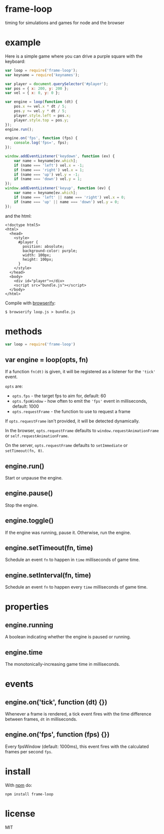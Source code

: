 # frame-loop

timing for simulations and games for node and the browser

# example

Here is a simple game where you can drive a purple square with the keyboard:

``` js
var loop = require('frame-loop');
var keyname = require('keynames');

var player = document.querySelector('#player');
var pos = { x: 200, y: 200 };
var vel = { x: 0, y: 0 };

var engine = loop(function (dt) {
    pos.x += vel.x * dt / 5;
    pos.y += vel.y * dt / 5;
    player.style.left = pos.x;
    player.style.top = pos.y;
});
engine.run();

engine.on('fps', function (fps) {
    console.log('fps=', fps);
});

window.addEventListener('keydown', function (ev) {
    var name = keyname[ev.which];
    if (name === 'left') vel.x = -1;
    if (name === 'right') vel.x = 1;
    if (name === 'up') vel.y = -1;
    if (name === 'down') vel.y = 1;
});
window.addEventListener('keyup', function (ev) {
    var name = keyname[ev.which];
    if (name === 'left' || name === 'right') vel.x = 0;
    if (name === 'up' || name === 'down') vel.y = 0;
});
```

and the html:

```
<!doctype html5>
<html>
  <head>
    <style>
      #player {
        position: absolute;
        background-color: purple;
        width: 100px;
        height: 100px;
      }
    </style>
  </head>
  <body>
    <div id="player"></div>
    <script src="bundle.js"></script>
  </body>
</html>
```

Compile with [browserify](http://browserify.org):

```
$ browserify loop.js > bundle.js
```

# methods

``` js
var loop = require('frame-loop')
```

## var engine = loop(opts, fn)

If a function `fn(dt)` is given, it will be registered as a listener for the
`'tick'` event.

`opts` are:

* `opts.fps` - the target fps to aim for, default: 60
* `opts.fpsWindow` - how often to emit the `'fps'` event in milliseconds,
default: 1000
* `opts.requestFrame` - the function to use to request a frame

If `opts.requestFrame` isn't provided, it will be detected dynamically.

In the browser, `opts.requestFrame` defaults to `window.requestAnimationFrame`
or `self.requestAnimationFrame`.

On the server, `opts.requestFrame` defaults to `setImmediate` or
`setTimeout(fn, 0)`.

## engine.run()

Start or unpause the engine.

## engine.pause()

Stop the engine.

## engine.toggle()

If the engine was running, pause it. Otherwise, run the engine.

## engine.setTimeout(fn, time)

Schedule an event `fn` to happen in `time` milliseconds of game time.

## engine.setInterval(fn, time)

Schedule an event `fn` to happen every `time` milliseconds of game time.

# properties

## engine.running

A boolean indicating whether the engine is paused or running.

## engine.time

The monotonically-increasing game time in milliseconds.

# events

## engine.on('tick', function (dt) {})

Whenever a frame is rendered, a tick event fires with the time difference
between frames, `dt` in milliseconds.

## engine.on('fps', function (fps) {})

Every fpsWindow (default: 1000ms), this event fires with the calculated frames
per second `fps`.

# install

With [npm](https://npmjs.org) do:

```
npm install frame-loop
```

# license

MIT

